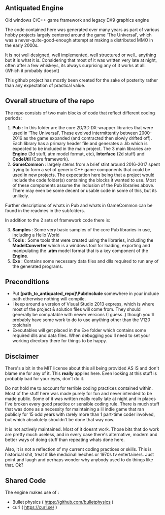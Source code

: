 Antiquated Engine
--------------
Old windows C/C++ game framework and legacy DX9 graphics engine

The code contained here was generated over many years as part of various hobby projects largely centered around the game 'The Universal', which was a never-quite-good-enough attempt at making a distributed MMO in the early 2000s.  

It is not well designed, well implemented, well structured or well.. anything but it is what it is.  Considering that most of it was written very late at night, often after a few whiskeys, its always surprising any of it works at all. (Which it probably doesnt)

This github project has mostly been created for the sake of posterity rather than any expectation of practical value. 

Overall structure of the repo
-----------------------------
The repo consists of two main blocks of code that reflect different coding periods:
1) **Pub** : In this folder are the core 2D/3D DX-wrapper libraries that were used in 'The Universal'. These evolved intermittently between 2000-2016 as the game expanded (and contracted then slowly drifted off). Each library has a primary header file and generates a .lib which is expected to be included in the main project. The 3 main libraries are **Engine** (3d stuff, atm model format, etc), **Interface** (2d stuff) and **CodeUtil** (Core framework). 
3) **GameCommon** : largely stems from a brief stint around 2016-2017 spent trying to form a set of generic C++ game components that could be used in new projects. The expectation here being that a project would include the code folder(s) containing the blocks it wanted to use. Most of these components assume the inclusion of the Pub libraries above. There may even be some decent or usable code in some of this, but its unlikely.

Further descriptions of whats in Pub and whats in GameCommon can be found in the readmes in the subfolders.

In addition to the 2 sets of framework code there is:

3) **Samples** : Some very basic samples of the core Pub libraries in use, including a Hello World
4) **Tools** : Some tools that were created using the libraries, including the **ModelConverter** which is a windows tool for loading, exporting and manipulating the **.atm** model format that is a key component of the **Engine**.
5) **Exe** : Contains some necessary data files and dlls required to run any of the generated programs.


Preconditions
-------------

- Put **[path_to_antiquated_repo]\Pub\Include**  somewhere in your include path otherwise nothing will compile.
- I keep around a version of Visual Studio 2013 express, which is where most of the project & solution files will come from. They should generally be compatable with newer versions (I guess..) though you'll probably have some work to do to use anything other than the V120 toolchain
- Executables will get placed in the Exe folder which contains some required dlls and data files. When debugging you'll need to set your working directory there for things to be happy.

Disclaimer
--------------
There's a bit in the MIT license about this all being provided AS IS and don't blame me for any of it. This **really** applies here. Even looking at this stuff is probably bad for your eyes, don't do it.

Do not hold me to account for terrible coding practices contained within. Most of the stuff here was made purely for fun and never intended to be made public.  Some of it was written really really late at night and in places I've broken every good practice or sensible coding rule. There is much stuff that was done as a necessity for maintaining a lil indie game that ran publicly for 15 odd years with rarely more than 1 part-time coder involved, but which absolutely shouldn't be done that way now.

It is not actively maintained. Most of it doesnt work. Those bits that do work are pretty much useless, and in every case there's alternative, modern and better ways of doing stuff than repeating whats done here. 

Also, it is not a reflection of my current coding practices or skills. This is historical shit, treat it like medicinal leeches or 1970s tv entertainers. Just point and laugh and perhaps wonder why anybody used to do things like that. Ok?

Shared Code
-------------
The engine makes use of :
- Bullet physics ( https://github.com/bulletphysics )
- curl ( https://curl.se/ )
